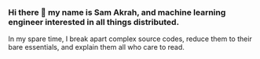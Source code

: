 ### Hi there 👋 my name is Sam Akrah, and machine learning engineer interested in all things distributed. 
In my spare time, I break apart complex source codes, reduce them to their bare essentials, and explain them all who care to read.

<!--
**akrahdan/akrahdan** is a ✨ _special_ ✨ repository because its `README.md` (this file) appears on your GitHub profile.

Here are some ideas to get you started:

- 🔭 I’m currently working on ...
- 🌱 I’m currently learning ...
- 👯 I’m looking to collaborate on ...
- 🤔 I’m looking for help with ...
- 💬 Ask me about ...
- 📫 How to reach me: ...
- 😄 Pronouns: ...
- ⚡ Fun fact: ...
-->
